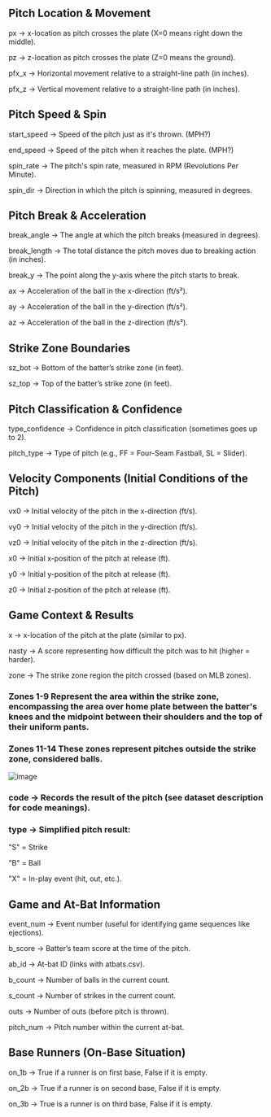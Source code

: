 ## Pitch Location & Movement

px → x-location as pitch crosses the plate (X=0 means right down the middle).

pz → z-location as pitch crosses the plate (Z=0 means the ground).

pfx_x → Horizontal movement relative to a straight-line path (in inches).

pfx_z → Vertical movement relative to a straight-line path (in inches).


## Pitch Speed & Spin

start_speed → Speed of the pitch just as it's thrown. (MPH?)

end_speed → Speed of the pitch when it reaches the plate. (MPH?)

spin_rate → The pitch's spin rate, measured in RPM (Revolutions Per Minute).

spin_dir → Direction in which the pitch is spinning, measured in degrees.


## Pitch Break & Acceleration

break_angle → The angle at which the pitch breaks (measured in degrees).

break_length → The total distance the pitch moves due to breaking action (in inches).

break_y → The point along the y-axis where the pitch starts to break.

ax → Acceleration of the ball in the x-direction (ft/s²).

ay → Acceleration of the ball in the y-direction (ft/s²).

az → Acceleration of the ball in the z-direction (ft/s²).


## Strike Zone Boundaries

sz_bot → Bottom of the batter’s strike zone (in feet).

sz_top → Top of the batter’s strike zone (in feet).


## Pitch Classification & Confidence

type_confidence → Confidence in pitch classification (sometimes goes up to 2).

pitch_type → Type of pitch (e.g., FF = Four-Seam Fastball, SL = Slider).


## Velocity Components (Initial Conditions of the Pitch)

vx0 → Initial velocity of the pitch in the x-direction (ft/s).

vy0 → Initial velocity of the pitch in the y-direction (ft/s).

vz0 → Initial velocity of the pitch in the z-direction (ft/s).

x0 → Initial x-position of the pitch at release (ft).

y0 → Initial y-position of the pitch at release (ft).

z0 → Initial z-position of the pitch at release (ft).


## Game Context & Results

x → x-location of the pitch at the plate (similar to px).

nasty → A score representing how difficult the pitch was to hit (higher = harder).

zone → The strike zone region the pitch crossed (based on MLB zones).

### Zones 1-9 Represent the area within the strike zone, encompassing the area over home plate between the batter's knees and the midpoint between their shoulders and the top of their uniform pants.

### Zones 11-14 These zones represent pitches outside the strike zone, considered balls.

![image](https://github.com/user-attachments/assets/ecfb2b0a-aeb6-48bf-8fb1-2ec30516d414)

### code → Records the result of the pitch (see dataset description for code meanings).

### type → Simplified pitch result:

"S" = Strike

"B" = Ball

"X" = In-play event (hit, out, etc.).


## Game and At-Bat Information

event_num → Event number (useful for identifying game sequences like ejections).

b_score → Batter’s team score at the time of the pitch.

ab_id → At-bat ID (links with atbats.csv).

b_count → Number of balls in the current count.

s_count → Number of strikes in the current count.

outs → Number of outs (before pitch is thrown).

pitch_num → Pitch number within the current at-bat.


## Base Runners (On-Base Situation)

on_1b → True if a runner is on first base, False if it is empty.

on_2b → True if a runner is on second base, False if it is empty.

on_3b → True is a runner is on third base, False if it is empty.
